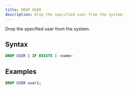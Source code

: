 ```yaml
---
title: DROP USER
description: Drop the specified user from the system.
---
```


Drop the specified user from the system.

## Syntax

```sql
DROP USER [ IF EXISTS ] <name>
```

## Examples

```sql
DROP USER user1;
```